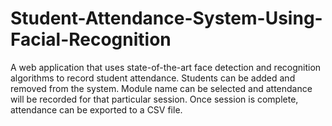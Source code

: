 # Student-Attendance-System-Using-Facial-Recognition
A web application that uses state-of-the-art face detection and recognition algorithms to record student attendance.           Students can be added and removed from the system. Module name can be selected and attendance will be recorded for that            particular session. Once session is complete, attendance can be exported to a CSV file.
